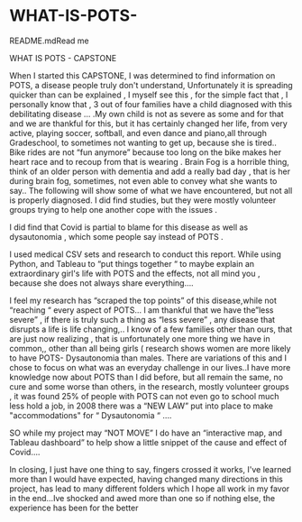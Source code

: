 ﻿# WHAT-IS-POTS-
README.mdRead me

WHAT IS POTS - CAPSTONE

When I started this CAPSTONE, I was determined to find information on POTS, a disease people truly don't understand, Unfortunately it is spreading quicker than can be explained , I myself see this , for the simple fact that  , I personally know that , 3  out of four families have a child diagnosed with this debilitating disease   … .My own child is not as severe as some and for that and we are thankful for this, but it has certainly changed her life, from very active, playing soccer, softball, and even dance and piano,all through Gradeschool, to sometimes not wanting to get up, because she is tired.. Bike rides are not “fun anymore” because too long on the bike makes her heart race and  to recoup  from that is wearing . Brain Fog is a horrible thing, think of an  older person with dementia and add a really bad day , that is her during brain fog, sometimes, not even able to convey what she wants to say.. The following will show some of what we have encountered, but not all is properly diagnosed. I did find studies, but they were mostly volunteer groups trying to help one another cope with the issues . 

I did find that Covid is partial to blame for this disease as well as  dysautonomia , which some people say instead of POTS . 

I used medical CSV sets and research to conduct this report. While using Python, and Tableau to “put things together “ to maybe explain an extraordinary  girl's life with POTS and the effects, not all mind you , because she does not always share everything….


I feel my research has “scraped the top points” of this disease,while not “reaching “ every aspect of POTS… I am thankful that we have the”less severe”  , if there is truly such a thing as “less severe” , any disease that disrupts a life is life changing,.. I know of a few families other than ours, that are just now realizing , that is unfortunately one more thing we have in common,, other than all being girls ( research shows women are more likely to have POTS- Dysautonomia than males.  There are variations of this and I chose to focus on what was an everyday challenge in our lives..I have more knowledge now about POTS than I did before, but all remain the same, no cure and some worse than others, in the research, mostly volunteer groups , it was found 25% of people with POTS can not even go to school much less hold a job, in 2008 there was a “NEW LAW” put into place to make "accommodations" for “ Dysautonomia “ ….

SO while my project may “NOT MOVE” I do have an  “interactive map, and Tableau dashboard” to help show  a little snippet of the cause and effect of Covid….

In closing, I just have one thing to say, fingers crossed it works, I've learned more than I would have expected, having changed many directions in this project, has lead to many different folders which I hope all work in my favor in the end…Ive shocked and awed more than one so if nothing else, the experience has been for the better 

